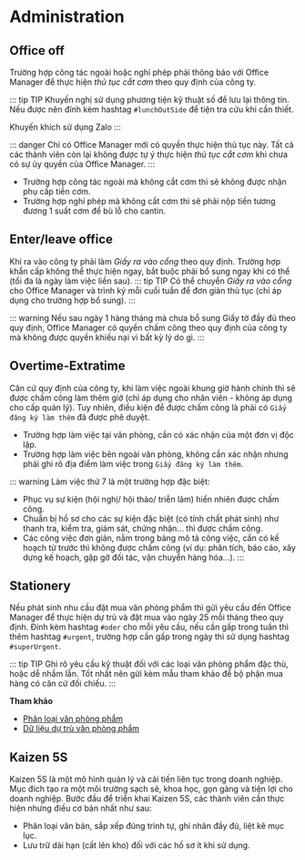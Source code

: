 # Administration
## Office off
Trường hợp công tác ngoài hoặc nghỉ phép phải thông báo với Office Manager để thực hiện *thủ tục cắt cơm* theo quy định của công ty. 

::: tip TIP
Khuyến nghị sử dụng phương tiện kỹ thuật số để lưu lại thông tin. Nếu được nên đính kèm hashtag `#lunchOutSide` để tiện tra cứu khi cần thiết.

Khuyến khích sử dụng Zalo <Badge text="Recommend"/>
:::

::: danger
Chỉ có Office Manager mới có quyền thực hiện thủ tục này. Tất cả các thành viên còn lại không được tự ý thực hiện *thủ tục cắt cơm* khi chưa có sự ủy quyền của Office Manager.
:::

- Trường hợp công tác ngoài mà không cắt cơm thì sẽ không được nhận phụ cấp tiền cơm.
- Trường hợp nghỉ phép mà không cắt cơm thì sẽ phải nộp tiền tương đương 1 suất cơm để bù lỗ cho cantin.

## Enter/leave office
Khi ra vào công ty phải làm *Giấy ra vào cổng* theo quy định. Trường hợp khẩn cấp không thể thực hiện ngay, bắt buộc phải bổ sung ngay khi có thể (tối đa là ngày làm việc liền sau).
::: tip TIP
Có thể chuyển *Giấy ra vào cổng* cho Office Manager và trình ký mỗi cuối tuần để đơn giản thủ tục (chỉ áp dụng cho trường hợp bổ sung).
:::

::: warning
Nếu sau ngày 1 hàng tháng mà chưa bổ sung Giấy tờ đầy đủ theo quy định, Office Manager có quyền chấm công theo quy định của công ty mà không được quyền khiếu nại vì bất kỳ lý do gì.
:::

## Overtime-Extratime
Căn cứ quy định của công ty, khi làm việc ngoài khung giờ hành chính thì sẽ được chấm công làm thêm giờ (chỉ áp dụng cho nhân viên - không áp dụng cho cấp quản lý). Tuy nhiên, điều kiện để được chấm công là phải có `Giấy đăng ký làm thêm` đã được phê duyệt.
* Trường hợp làm việc tại văn phòng, cần có xác nhận của một đơn vị độc lập.
* Trường hợp làm việc bên ngoài văn phòng, không cần xác nhận nhưng phải ghi rõ địa điểm làm việc trong `Giấy đăng ký làm thêm`.

::: warning
Làm việc thứ 7 là một trường hợp đặc biệt:
* Phục vụ sự kiện (hội nghị/ hội thảo/ triễn lãm) hiển nhiên được chấm công.
* Chuẩn bị hồ sơ cho các sự kiện đặc biệt (có tính chất phát sinh) như thanh tra, kiểm tra, giám sát, chứng nhận... thì được chấm công.
* Các công việc đơn giản, nằm trong bảng mô tả công việc, cần có kế hoạch từ trước thì không được chấm công (ví dụ: phân tích, báo cáo, xây dựng kế hoạch, gặp gỡ đối tác, vận chuyển hàng hóa...).
:::

## Stationery
Nếu phát sinh nhu cầu đặt mua văn phòng phẩm thì gửi yêu cầu đến Office Manager để thực hiện dự trù và đặt mua vào ngày 25 mỗi tháng theo quy định. Đính kèm hashtag `#oder` cho mỗi yêu cầu, nếu cần gấp trong tuần thì thêm hashtag `#urgent`, trường hợp cần gấp trong ngày thì sử dụng hashtag `#superUrgent`.

::: tip TIP
Ghi rõ yêu cầu kỹ thuật đối với các loại văn phòng phẩm đặc thù, hoặc dễ nhầm lẫn. Tốt nhất nên gửi kèm mẫu tham khảo để bộ phận mua hàng có căn cứ đối chiếu.
:::

**Tham khảo**
* [Phân loại văn phòng phẩm](../budget/stationery.md)
* [Dữ liệu dự trù văn phòng phẩm](https://docs.google.com/spreadsheets/d/11W4YGzwMg0dQINM5r3yh_7cOC8PvWW9MI6xSM670nFY/edit?usp=sharing)

## Kaizen 5S
Kaizen 5S là một mô hình quản lý và cải tiến liên tục trong doanh nghiệp. Mục đích tạo ra một môi trường sạch sẽ, khoa học, gọn gàng và tiện lợi cho doanh nghiệp. Bước đầu để triển khai Kaizen 5S, các thành viên cần thực hiện nhưng điều cơ bản nhất như sau:
* Phân loại văn bản, sắp xếp đúng trình tự, ghi nhãn đầy đủ, liệt kê mục lục.
* Lưu trữ dài hạn (cất lên kho) đối với các hồ sơ ít khi sử dụng.